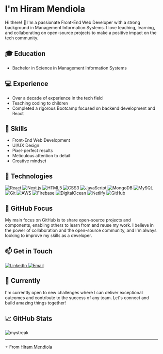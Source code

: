 #  I'm Hiram Mendiola

Hi there! 👋 I'm a passionate Front-End Web Developer with a strong background in Management Information Systems. I love teaching, learning, and collaborating on open-source projects to make a positive impact on the tech community.

## 🎓 Education

- Bachelor in Science in Management Information Systems

## 💻 Experience

- Over a decade of experience in the tech field
- Teaching coding to children
- Completed a rigorous Bootcamp focused on backend development and React

## 🎨 Skills

- Front-End Web Development
- UI/UX Design
- Pixel-perfect results
- Meticulous attention to detail
- Creative mindset

## 🔧 Technologies

<p>
  <img alt="React" src="https://img.shields.io/badge/-React-61DAFB?style=flat-square&logo=react&logoColor=white" />
  <img alt="Next.js" src="https://img.shields.io/badge/-Next.js-000000?style=flat-square&logo=next.js&logoColor=white" />
  <img alt="HTML5" src="https://img.shields.io/badge/-HTML5-E34F26?style=flat-square&logo=html5&logoColor=white" />
  <img alt="CSS3" src="https://img.shields.io/badge/-CSS3-1572B6?style=flat-square&logo=css3&logoColor=white" />
  <img alt="JavaScript" src="https://img.shields.io/badge/-JavaScript-F7DF1E?style=flat-square&logo=javascript&logoColor=black" />
  <img alt="MongoDB" src="https://img.shields.io/badge/-MongoDB-47A248?style=flat-square&logo=mongodb&logoColor=white" />
  <img alt="MySQL" src="https://img.shields.io/badge/-MySQL-4479A1?style=flat-square&logo=mysql&logoColor=white" />
  <img alt="Git" src="https://img.shields.io/badge/-Git-F05032?style=flat-square&logo=git&logoColor=white" />
  <img alt="AWS" src="https://img.shields.io/badge/-AWS-232F3E?style=flat-square&logo=amazon-aws&logoColor=white" />
  <img alt="Firebase" src="https://img.shields.io/badge/-Firebase-FFCA28?style=flat-square&logo=firebase&logoColor=black" />
  <img alt="DigitalOcean" src="https://img.shields.io/badge/-DigitalOcean-0080FF?style=flat-square&logo=digitalocean&logoColor=white" />
  <img alt="Netlify" src="https://img.shields.io/badge/-Netlify-00C7B7?style=flat-square&logo=netlify&logoColor=white" />
  <img alt="GitHub" src="https://img.shields.io/badge/-GitHub-181717?style=flat-square&logo=github&logoColor=white" />
</p>

## 🌟 GitHub Focus

My main focus on GitHub is to share open-source projects and components, enabling others to learn from and reuse my work. I believe in the power of collaboration and the open-source community, and I'm always looking to improve my skills as a developer.

## 📫 Get in Touch

<p>
  <a href="https://www.linkedin.com/in/hirammch/" target="_blank">
    <img alt="LinkedIn" src="https://img.shields.io/badge/-LinkedIn-0077B5?style=flat-square&logo=linkedin&logoColor=white" />
  </a>
  <a href="mailto:mendiolahiram@gmail.com">
    <img alt="Email" src="https://img.shields.io/badge/-Email-D14836?style=flat-square&logo=gmail&logoColor=white" />
  </a>
</p>

## 🚀 Currently

I'm currently open to new challenges where I can deliver exceptional outcomes and contribute to the success of any team. Let's connect and build amazing things together!

## 📈 GitHub Stats

<img src="https://github-readme-streak-stats.herokuapp.com/?user=hirammendiola&theme=tokyonight" alt="mystreak"/>

---

⭐️ From [Hiram Mendiola](https://github.com/hirammendiola)
